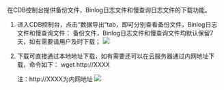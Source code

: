 在CDB控制台提供备份文件，Binlog日志文件和慢查询日志文件的下载功能。
1.	进入CDB控制台，点击“数据导出”tab，即可分别查看备份文件，Binlog日志文件和慢查询文件：
备份文件，Binlog日志文件和慢查询文件均默认保留7天，如有需要请用户及时下载；
![](http://imgcache.tce.fsphere.cn/static/mccdn.qcloud.com/static/img/c143f163521ab837c16f1316c853fb6f/image.png)

2.	下载可直接通过本地地址下载，如有需要还可以在云服务器通过内网地址下载，命令如下：
     wget http://XXXX

     注：http://XXXX为内网地址
     ![](http://imgcache.tce.fsphere.cn/static/mccdn.qcloud.com/static/img/11f0962f5cca9b9a585b20a8415da79e/image.png)